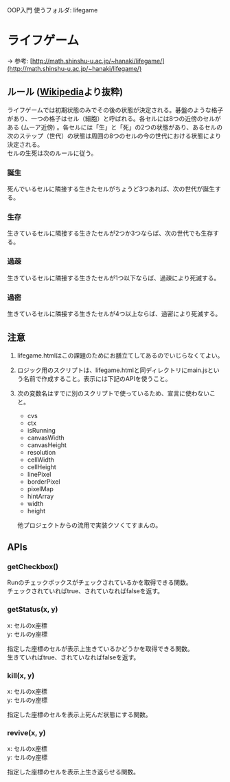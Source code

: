 OOP入門
使うフォルダ: lifegame

# ライフゲーム
-> 参考: [http://math.shinshu-u.ac.jp/~hanaki/lifegame/](http://math.shinshu-u.ac.jp/~hanaki/lifegame/)

## ルール ([Wikipedia](https://ja.wikipedia.org/wiki/%E3%83%A9%E3%82%A4%E3%83%95%E3%82%B2%E3%83%BC%E3%83%A0)より抜粋)

ライフゲームでは初期状態のみでその後の状態が決定される。碁盤のような格子があり、一つの格子はセル（細胞）と呼ばれる。各セルには8つの近傍のセルがある (ムーア近傍) 。各セルには「生」と「死」の2つの状態があり、あるセルの次のステップ（世代）の状態は周囲の8つのセルの今の世代における状態により決定される。  
セルの生死は次のルールに従う。

### 誕生
死んでいるセルに隣接する生きたセルがちょうど3つあれば、次の世代が誕生する。
	
### 生存
生きているセルに隣接する生きたセルが2つか3つならば、次の世代でも生存する。
	
### 過疎
生きているセルに隣接する生きたセルが1つ以下ならば、過疎により死滅する。
	
### 過密
生きているセルに隣接する生きたセルが4つ以上ならば、過密により死滅する。


## 注意

1. lifegame.htmlはこの課題のためにお膳立てしてあるのでいじらなくてよい。
2. ロジック用のスクリプトは、lifegame.htmlと同ディレクトリにmain.jsという名前で作成すること。表示には下記のAPIを使うこと。
3. 次の変数名はすでに別のスクリプトで使っているため、宣言に使わないこと。

	- cvs
	- ctx
	- isRunning
	- canvasWidth
	- canvasHeight
	- resolution
	- cellWidth
	- cellHeight
	- linePixel
	- borderPixel
	- pixelMap
	- hintArray
	- width
	- height

	他プロジェクトからの流用で実装クソくてすまんの。

## APIs

### getCheckbox()
Runのチェックボックスがチェックされているかを取得できる関数。  
チェックされていればtrue、されていなればfalseを返す。

### getStatus(x, y)
x: セルのx座標  
y: セルのy座標

指定した座標のセルが表示上生きているかどうかを取得できる関数。  
生きていればtrue、されていなればfalseを返す。

### kill(x, y)
x: セルのx座標  
y: セルのy座標

指定した座標のセルを表示上死んだ状態にする関数。
	
### revive(x, y)
x: セルのx座標  
y: セルのy座標

指定した座標のセルを表示上生き返らせる関数。
